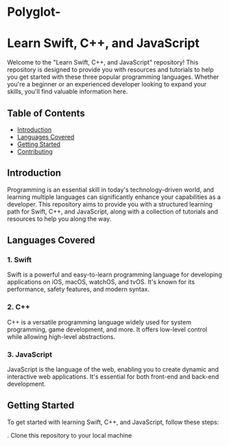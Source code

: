 # Polyglot-
# Learn Swift, C++, and JavaScript

Welcome to the "Learn Swift, C++, and JavaScript" repository! This repository is designed to provide you with resources and tutorials to help you get started with these three popular programming languages. Whether you're a beginner or an experienced developer looking to expand your skills, you'll find valuable information here.

## Table of Contents

- [Introduction](#introduction)
- [Languages Covered](#languages-covered)
- [Getting Started](#getting-started)
- [Contributing](#contributing)

## Introduction

Programming is an essential skill in today's technology-driven world, and learning multiple languages can significantly enhance your capabilities as a developer. This repository aims to provide you with a structured learning path for Swift, C++, and JavaScript, along with a collection of tutorials and resources to help you along the way.

## Languages Covered

### 1. Swift

Swift is a powerful and easy-to-learn programming language for developing applications on iOS, macOS, watchOS, and tvOS. It's known for its performance, safety features, and modern syntax.

### 2. C++

C++ is a versatile programming language widely used for system programming, game development, and more. It offers low-level control while allowing high-level abstractions.

### 3. JavaScript

JavaScript is the language of the web, enabling you to create dynamic and interactive web applications. It's essential for both front-end and back-end development.

## Getting Started

To get started with learning Swift, C++, and JavaScript, follow these steps:

. Clone this repository to your local machine
